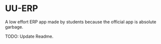 # UU-ERP
A low effort ERP app made by students because the official app is absolute garbage.

TODO: Update Readme.
